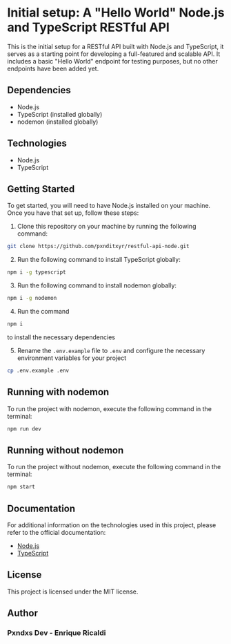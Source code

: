 # Initial setup: A "Hello World" Node.js and TypeScript RESTful API

This is the initial setup for a RESTful API built with Node.js and TypeScript, it serves as a starting point for developing a full-featured and scalable API. It includes a basic "Hello World" endpoint for testing purposes, but no other endpoints have been added yet.

## Dependencies
- Node.js
- TypeScript (installed globally)
- nodemon (installed globally)

## Technologies
- Node.js
- TypeScript

## Getting Started
To get started, you will need to have Node.js installed on your machine. Once you have that set up, follow these steps:

1. Clone this repository on your machine by running the following command:
```bash
git clone https://github.com/pxnditxyr/restful-api-node.git
```
2. Run the following command to install TypeScript globally:
```bash
npm i -g typescript
```

3. Run the following command to install nodemon globally:
```bash
npm i -g nodemon
```

4. Run the command 
```bash
npm i
```
to install the necessary dependencies

5. Rename the `.env.example` file to `.env` and configure the necessary environment variables for your project
```bash
cp .env.example .env
```

## Running with nodemon
To run the project with nodemon, execute the following command in the terminal:
```bash
npm run dev
```

## Running without nodemon
To run the project without nodemon, execute the following command in the terminal:
```bash
npm start
```

## Documentation
For additional information on the technologies used in this project, please refer to the official documentation:
- [Node.js](https://nodejs.org/en/docs/)
- [TypeScript](https://www.typescriptlang.org/docs/)

## License
This project is licensed under the MIT license.

## Author
### Pxndxs Dev - Enrique Ricaldi
